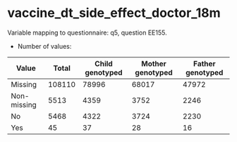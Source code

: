 # vaccine_dt_side_effect_doctor_18m
Variable mapping to questionnaire: q5, question EE155.
- Number of values:

| Value | Total | Child genotyped | Mother genotyped | Father genotyped |
| ----- | ----- | --------------- | ---------------- | ---------------- |
| Missing | 108110 | 78996 | 68017 | 47972 |
| Non-missing | 5513 | 4359 | 3752 | 2246 |
| No | 5468 | 4322 | 3724 |2230 |
| Yes | 45 | 37 | 28 |16 |



